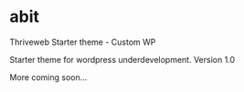 # abit
Thriveweb Starter theme - Custom WP

Starter theme for wordpress underdevelopment.
Version 1.0 

More coming soon...
